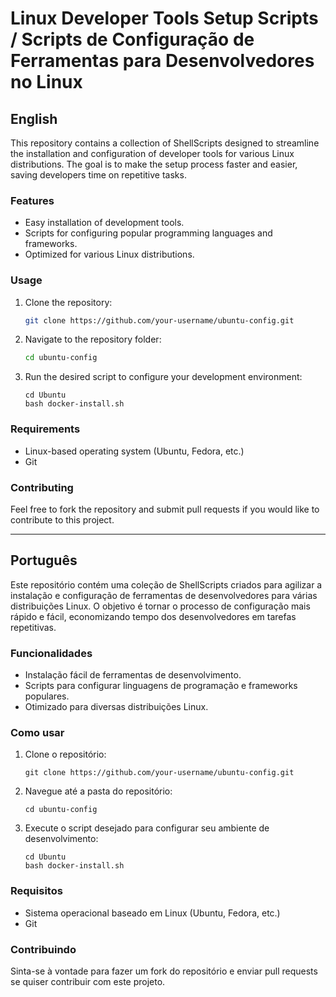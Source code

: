 # Linux Developer Tools Setup Scripts / Scripts de Configuração de Ferramentas para Desenvolvedores no Linux

## English

This repository contains a collection of ShellScripts designed to streamline the installation and configuration of developer tools for various Linux distributions. The goal is to make the setup process faster and easier, saving developers time on repetitive tasks.

### Features

- Easy installation of development tools.
- Scripts for configuring popular programming languages and frameworks.
- Optimized for various Linux distributions.

### Usage

1. Clone the repository:
   ```bash
   git clone https://github.com/your-username/ubuntu-config.git
   ```
2. Navigate to the repository folder:
   ```bash
   cd ubuntu-config
   ```
3. Run the desired script to configure your development environment:
   ```
   cd Ubuntu
   bash docker-install.sh
   ```

### Requirements

- Linux-based operating system (Ubuntu, Fedora, etc.)
- Git

### Contributing

Feel free to fork the repository and submit pull requests if you would like to contribute to this project.

---

## Português

Este repositório contém uma coleção de ShellScripts criados para agilizar a instalação e configuração de ferramentas de desenvolvedores para várias distribuições Linux. O objetivo é tornar o processo de configuração mais rápido e fácil, economizando tempo dos desenvolvedores em tarefas repetitivas.

### Funcionalidades

- Instalação fácil de ferramentas de desenvolvimento.
- Scripts para configurar linguagens de programação e frameworks populares.
- Otimizado para diversas distribuições Linux.

### Como usar

1. Clone o repositório:

   ```
   git clone https://github.com/your-username/ubuntu-config.git
   ```

2. Navegue até a pasta do repositório:

   ```
   cd ubuntu-config
   ```

3. Execute o script desejado para configurar seu ambiente de desenvolvimento:
   ```
   cd Ubuntu
   bash docker-install.sh
   ```

### Requisitos

- Sistema operacional baseado em Linux (Ubuntu, Fedora, etc.)
- Git

### Contribuindo

Sinta-se à vontade para fazer um fork do repositório e enviar pull requests se quiser contribuir com este projeto.
